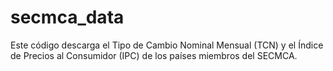 # secmca_data
Este código descarga el Tipo de Cambio Nominal Mensual (TCN) y el Índice de Precios al Consumidor (IPC) de los países miembros del SECMCA.
